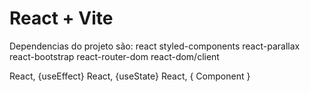 # React + Vite

Dependencias do projeto são:
react
styled-components
react-parallax
react-bootstrap
react-router-dom
react-dom/client

React, {useEffect}
React, {useState}
React, { Component }